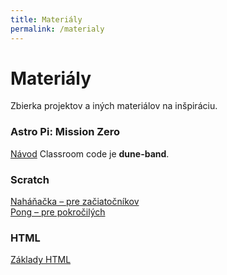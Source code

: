 ```yaml
---
title: Materiály
permalink: /materialy
---
```


<div class="mt-16"></div>

# Materiály

Zbierka projektov a iných materiálov na inšpiráciu.

### Astro Pi: Mission Zero

[Návod](https://projects.raspberrypi.org/en/projects/astro-pi-mission-zero/0)
Classroom code je **dune-band**.

### Scratch

[Naháňačka – pre začiatočníkov](https://docs.google.com/document/d/1YQSOOQEWbXsx7pRl98ljtWHRBQPrEXM7sof56AoU71Y/edit?usp=sharing)<br>
[Pong – pre pokročilých](https://docs.google.com/document/d/1UPAS64Zjh9D3X8AcxM_AxhaeEgOrMfAL7P7tqbHMvYQ/edit?usp=sharing)

### HTML

[Základy HTML](https://repl.it/@eronisko/SeminarnyDen)
